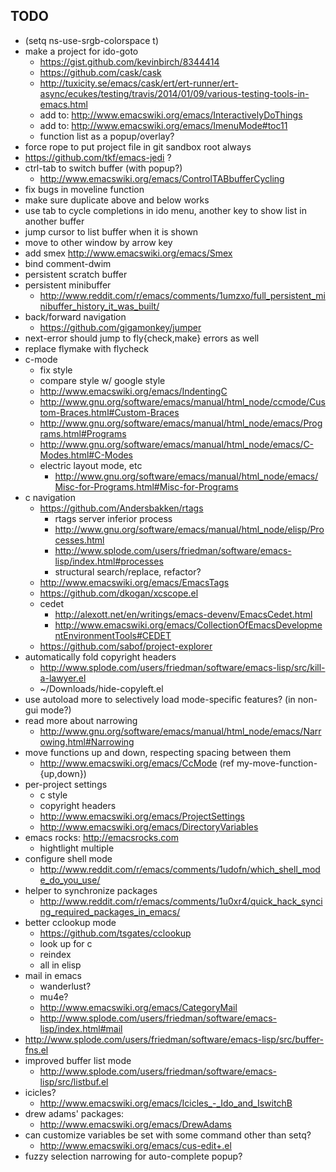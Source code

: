 ## TODO

* (setq ns-use-srgb-colorspace t)
* make a project for ido-goto
  * https://gist.github.com/kevinbirch/8344414
  * https://github.com/cask/cask
  *  http://tuxicity.se/emacs/cask/ert/ert-runner/ert-async/ecukes/testing/travis/2014/01/09/various-testing-tools-in-emacs.html
  * add to: http://www.emacswiki.org/emacs/InteractivelyDoThings
  * add to: http://www.emacswiki.org/emacs/ImenuMode#toc11
  * function list as a popup/overlay?
* force rope to put project file in git sandbox root always
* https://github.com/tkf/emacs-jedi ?
* ctrl-tab to switch buffer (with popup?)
  * http://www.emacswiki.org/emacs/ControlTABbufferCycling
* fix bugs in moveline function
* make sure duplicate above and below works
* use tab to cycle completions in ido menu, another key to show list in another buffer
* jump cursor to list buffer when it is shown
* move to other window by arrow key
* add smex http://www.emacswiki.org/emacs/Smex
* bind comment-dwim
* persistent scratch buffer
* persistent minibuffer
  * http://www.reddit.com/r/emacs/comments/1umzxo/full_persistent_minibuffer_history_it_was_built/
* back/forward navigation
  * https://github.com/gigamonkey/jumper
* next-error should jump to fly{check,make} errors as well
* replace flymake with flycheck
* c-mode
  * fix style
  * compare style w/ google style
  * http://www.emacswiki.org/emacs/IndentingC
  * http://www.gnu.org/software/emacs/manual/html_node/ccmode/Custom-Braces.html#Custom-Braces
  * http://www.gnu.org/software/emacs/manual/html_node/emacs/Programs.html#Programs
  * http://www.gnu.org/software/emacs/manual/html_node/emacs/C-Modes.html#C-Modes
  * electric layout mode, etc
    * http://www.gnu.org/software/emacs/manual/html_node/emacs/Misc-for-Programs.html#Misc-for-Programs
* c navigation
  * https://github.com/Andersbakken/rtags
    * rtags server inferior process
    * http://www.gnu.org/software/emacs/manual/html_node/elisp/Processes.html
    * http://www.splode.com/users/friedman/software/emacs-lisp/index.html#processes
    * structural search/replace, refactor?
  * http://www.emacswiki.org/emacs/EmacsTags
  * https://github.com/dkogan/xcscope.el
  * cedet
    * http://alexott.net/en/writings/emacs-devenv/EmacsCedet.html
    * http://www.emacswiki.org/emacs/CollectionOfEmacsDevelopmentEnvironmentTools#CEDET
  * https://github.com/sabof/project-explorer
* automatically fold copyright headers
  * http://www.splode.com/users/friedman/software/emacs-lisp/src/kill-a-lawyer.el
  * ~/Downloads/hide-copyleft.el
* use autoload more to selectively load mode-specific features? (in non-gui mode?)
* read more about narrowing
  * http://www.gnu.org/software/emacs/manual/html_node/emacs/Narrowing.html#Narrowing
* move functions up and down, respecting spacing between them
  * http://www.emacswiki.org/emacs/CcMode (ref my-move-function-{up,down})
* per-project settings
  * c style
  * copyright headers
  * http://www.emacswiki.org/emacs/ProjectSettings
  * http://www.emacswiki.org/emacs/DirectoryVariables
* emacs rocks: http://emacsrocks.com
  * hightlight multiple
* configure shell mode
  * http://www.reddit.com/r/emacs/comments/1udofn/which_shell_mode_do_you_use/
* helper to synchronize packages
  * http://www.reddit.com/r/emacs/comments/1u0xr4/quick_hack_syncing_required_packages_in_emacs/
* better cclookup mode
  * https://github.com/tsgates/cclookup
  * look up for c
  * reindex
  * all in elisp
* mail in emacs
  * wanderlust?
  * mu4e?
  * http://www.emacswiki.org/emacs/CategoryMail
  * http://www.splode.com/users/friedman/software/emacs-lisp/index.html#mail
* http://www.splode.com/users/friedman/software/emacs-lisp/src/buffer-fns.el
* improved buffer list mode
  * http://www.splode.com/users/friedman/software/emacs-lisp/src/listbuf.el
* icicles?
  * http://www.emacswiki.org/emacs/Icicles_-_Ido_and_IswitchB
* drew adams' packages:
  * http://www.emacswiki.org/emacs/DrewAdams
* can customize variables be set with some command other than setq?
  * http://www.emacswiki.org/emacs/cus-edit+.el
* fuzzy selection narrowing for auto-complete popup?
